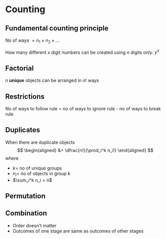 # Counting

## Fundamental counting principle

No of ways $= n_1 \times n_2 \times \dots$

How many different $x$ digit numbers can be created using $n$ digits only: $y^x$

## Factorial

$n$ **unique** objects can be arranged in $n!$ ways

## Restrictions

No of ways to follow rule = no of ways to ignore rule - no of ways to break rule

## Duplicates

When there are duplicate objects
$$
\begin{aligned}
&= \dfrac{n!}{\prod_i^k n_i!}
\end{aligned}
$$
where 

- $k=$ no of unique groups
- $n_i =$ no of objects in group $k$
- $\sum_i^k n_i = n$

## Permutation



## Combination

- Order doesn’t matter
- Outcomes of one stage are same as outcomes of other stages